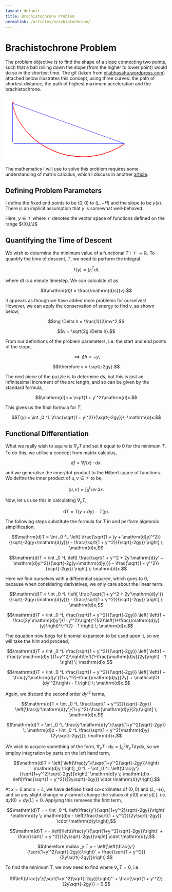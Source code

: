 ```yaml
---
layout: default
title: Brachistochrone Problem
permalink: /articles/brachistochrone/
---
```


# Brachistochrone Problem

The problem objective is to find the shape of a slope connecting two points, such that a ball rolling down the slope (from the higher to lower point) would do so in the shortest time. The gif (taken from <a href="https://nilabhasaha.wordpress.com/2019/02/24/a-tour-through-some-curves-part-1-the-brachistochrone-problem/">nilabhasaha.wordpress.com</a>) attached below illustrates this concept, using three curves: the path of shortest distance, the path of highest maximum acceleration and the brachistochrone.

<img src="/files/brachistochrone.gif" alt="" width="400" height="200"/>

The mathematics I will use to solve this problem requires some understanding of matrix calculus, which I discuss in another <a href="/articles/matrixcalc/">article</a>.

## Defining Problem Parameters

I define the fixed end points to be $(0,0)$ to $(L,-H)$ and the slope to be $y(x)$. There is an implicit assumption that $y$ is somewhat well-behaved.

Here, $y \in \mathcal{V}$ where $\mathcal{V}$ denotes the vector space of functions defined on the range $\[0,L\]$

## Quantifying the Time of Descent

We wish to determine the minimum value of a functional $T: \mathcal{V} \rightarrow \mathbb{R}$.
To quantify the time of descent, $T$, we need to perform the integral

$$T(y) = \int _0 ^T \mathrm{d}t,$$

where $\mathrm{d}t$ is a minute timestep. We can calculate $\mathrm{d}t$ as

$$\mathrm{d}t = \frac{\mathrm{d}s}{v}.$$

It appears as though we have added more problems for ourselves! However, we can apply the conservation of energy to find v, as shown below,

$$mg \Delta h = \frac{1}{2}mv^2,$$

$$v = \sqrt{2g \Delta h}.$$

From our definitions of the problem parameters, i.e. the start and end points of the slope,

$$\implies \Delta h = -y,$$

$$\therefore v = \sqrt{-2gy}.$$

The next piece of the puzzle is to determine $\mathrm{d}s$, but this is just an infinitesimal increment of the arc length, and so can be given by the standard formula,

$$\mathrm{d}s = \sqrt{1 + y'^2}\mathrm{d}x.$$

This gives us the final formula for $T$,

$$T(y) = \int _0 ^L \frac{\sqrt{1 + y'^2}}{\sqrt{-2gy}}\; \mathrm{d}x.$$

## Functional Differentiation

What we really wish to aquire is $\nabla _y T$ and set it equal to 0 for the minimum $T$. To do this, we utilise a concept from matrix calculus,

$$\mathrm{d}f = \nabla f(x) \cdot \mathrm{d}x.$$

and we generalise the inner/dot product to the Hilbert space of functions. We define the inner product of $u,v \in \mathcal{V}$ to be,

$$\langle u,v \rangle = \int _0 ^L uv\; \mathrm{d}x.$$

Now, let us use this in calculating $\nabla _y T$,

$$\mathrm{d}T = T(y+dy) - T(y).$$

The following steps substitute the formula for $T$ in and perform algebraic simplification,

$$\mathrm{d}T = \int _0 ^L \left[ \frac{\sqrt{1 + (y + \mathrm{d}y)'^2}}{\sqrt{-2g(y+\mathrm{d}y)}} - \frac{\sqrt{1 + y'^2}}{\sqrt{-2gy}} \right] \; \mathrm{d}x,$$

$$\mathrm{d}T = \int _0 ^L \left[ \frac{\sqrt{1 + y'^2 + 2y'\mathrm{d}y' + \mathrm{d}y'^2}}{\sqrt{-2g(y+\mathrm{d}y)}} - \frac{\sqrt{1 + y'^2}}{\sqrt{-2gy}} \right] \; \mathrm{d}x.$$

Here we find ourselves with a differential squared, which goes to 0, because when considering derivatives, we only care about the linear term.

$$\mathrm{d}T = \int _0 ^L \left[ \frac{\sqrt{1 + y'^2 + 2y'\mathrm{d}y'}}{\sqrt{-2g(y+\mathrm{d}y)}} - \frac{\sqrt{1 + y'^2}}{\sqrt{-2gy}} \right] \; \mathrm{d}x,$$

$$\mathrm{d}T = \int _0 ^L \frac{\sqrt{1 + y'^2}}{\sqrt{-2gy}} \left[ \left(1 + \frac{2y'\mathrm{d}y'}{1+y'^2}\right)^{1/2}\left(1+\frac{\mathrm{d}y}{y}\right)^{-1/2} - 1 \right] \; \mathrm{d}x.$$

The equation now begs for binomial expansion to be used upon it, so we will take the hint and proceed,

$$\mathrm{d}T = \int _0 ^L \frac{\sqrt{1 + y'^2}}{\sqrt{-2gy}} \left[ \left(1 + \frac{y'\mathrm{d}y'}{1+y'^2}\right)\left(1-\frac{\mathrm{d}y}{2y}\right) - 1 \right] \; \mathrm{d}x,$$

$$\mathrm{d}T = \int _0 ^L \frac{\sqrt{1 + y'^2}}{\sqrt{-2gy}} \left[ \left(1 + \frac{y'\mathrm{d}y'}{1+y'^2}-\frac{\mathrm{d}y}{2y} + \mathcal(O)(dy'^2)\right) - 1 \right] \; \mathrm{d}x.$$

Again, we discard the second order $dy'^2$ terms,

$$\mathrm{d}T = \int _0 ^L \frac{\sqrt{1 + y'^2}}{\sqrt{-2gy}} \left[\frac{y'\mathrm{d}y'}{1+y'^2}-\frac{\mathrm{d}y}{2y}\right] \; \mathrm{d}x,$$

$$\mathrm{d}T = \int _0 ^L \frac{y'\mathrm{d}y'}{\sqrt{1+y'^2}\sqrt{-2gy}} \; \mathrm{d}x - \int _0 ^L \frac{\sqrt{1 + y'^2}\mathrm{d}y}{2y\sqrt{-2gy}}\; \mathrm{d}x,$$

We wish to acquire something of the form, $\nabla _y T \cdot \mathrm{d}y = \int _0 ^L \nabla _y T \mathrm{d}y \mathrm{d}x$, so we employ integration by parts on the left hand term,

$$\mathrm{d}T = \left[ \left(\frac{y'}{\sqrt{1+y'^2}\sqrt{-2gy}}\right) \mathrm{d}y \right] _0 ^L - \int _0 ^L \left(\frac{y'}{\sqrt{1+y'^2}\sqrt{-2gy}}\right)' \mathrm{d}y \; \mathrm{d}x - \left[\frac{\sqrt{1 + y'^2}}{2y\sqrt{-2gy}} \cdot \mathrm{d}y\right].$$

At $x = 0$ and $x = L$, we have defined fixed co-ordinates of $(0,0)$ and $(L,-H)$, and so any slight change in $y$ cannot change the values of $y(0)$ and $y(L)$, i.e. $dy(0) = dy(L) = 0$. Applying this removes the first term,

$$\mathrm{d}T = - \int _0 ^L \left(\frac{y'}{\sqrt{1+y'^2}\sqrt{-2gy}}\right)' \mathrm{d}y \; \mathrm{d}x - \left[\frac{\sqrt{1 + y'^2}}{2y\sqrt{-2gy}} \cdot \mathrm{d}y\right],$$

$$\mathrm{d}T = - \left[\left(\frac{y'}{\sqrt{1+y'^2}\sqrt{-2gy}}\right)' + \frac{\sqrt{1 + y'^2}}{2y\sqrt{-2gy}}\right] \cdot \mathrm{d}y,$$

$$\therefore \nabla _y T = - \left[\left(\frac{y'}{\sqrt{1+y'^2}\sqrt{-2gy}}\right)' + \frac{\sqrt{1 + y'^2}}{2y\sqrt{-2gy}}\right].$$

To find the minimum T, we now need to find where $\nabla _y T = 0$, i.e.

$$\left(\frac{y'}{\sqrt{1+y'^2}\sqrt{-2gy}}\right)'' + \frac{\sqrt{1 + y'^2}}{2y\sqrt{-2gy}} = 0.$$

